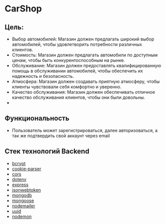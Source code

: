 # **CarShop**

## Цель:

- Выбор автомобилей: Магазин должен предлагать широкий выбор автомобилей, чтобы удовлетворить потребности различных клиентов.
- Стоимость: Магазин должен предлагать автомобили по доступным ценам, чтобы быть конкурентоспособным на рынке.
- Обслуживание: Магазин должен предоставлять квалифицированную помощь в обслуживании автомобилей, чтобы обеспечить их надежность и безопасность.
- Атмосфера: Магазин должен создавать приятную атмосферу, чтобы клиенты чувствовали себя комфортно и уверенно.
- Качество обслуживания: Магазин должен обеспечивать отличное качество обслуживания клиентов, чтобы они были довольны.
- 
## Функциональность

- Пользователь может зарегистрироваться, далее авторизоваться, а так же подтвердить свой аккаунт через email

## Стек технологий Backend

- [bcrypt](https://www.npmjs.com/package/bcrypt)
- [cookie-parser](https://www.npmjs.com/package/cookie-parser)
- [cors](https://www.npmjs.com/package/cors)
- [dotenv](https://www.npmjs.com/package/dotenv)
- [express](https://www.npmjs.com/package/express)
- [jsonwebtoken](https://www.npmjs.com/package/jsonwebtoken)
- [mongodb](https://www.npmjs.com/package/mongodb)
- [mongoose](https://www.npmjs.com/package/mongodb)
- [nodemailer](https://www.npmjs.com/package/nodemailer)
- [uuid](https://www.npmjs.com/package/uuid)
- [nodemon](https://www.npmjs.com/package/nodemon)
